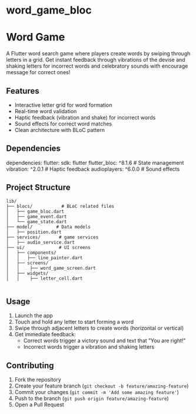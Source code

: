 # word_game_bloc

# Word Game

A Flutter word search game where players create words by swiping through letters in a grid. Get instant feedback through
vibrations of the devise and shaking letters for incorrect words and celebratory sounds with encourage message for
correct ones!

## Features

- Interactive letter grid for word formation
- Real-time word validation
- Haptic feedback (vibration and shake) for incorrect words
- Sound effects for correct word matches
- Clean architecture with BLoC pattern

## Dependencies

dependencies:
flutter:
sdk: flutter
flutter_bloc: ^8.1.6 # State management
vibration: ^2.0.1 # Haptic feedback
audioplayers: ^6.0.0 # Sound effects

## Project Structure

```
lib/
├── blocs/           # BLoC related files
│   ├── game_bloc.dart
│   ├── game_event.dart
│   └── game_state.dart
├── model/         # Data models
│   ├── position.dart
├── services/       # game services
│   ├── audio_service.dart
├── ui/             # UI screens
│   ├── components/
│   │   ├── line_painter.dart
│   ├── screens/
│   │    ├── word_game_screen.dart
│   ├── widgets/
│   │    ├── letter_cell.dart


```

## Usage

1. Launch the app
2. Touch and hold any letter to start forming a word
3. Swipe through adjacent letters to create words (horizontal or vertical)
4. Get immediate feedback:
    - Correct words trigger a victory sound and text that "You are right!"
    - Incorrect words trigger a vibration and shaking letters

## Contributing

1. Fork the repository
2. Create your feature branch (`git checkout -b feature/amazing-feature`)
3. Commit your changes (`git commit -m 'Add some amazing feature'`)
4. Push to the branch (`git push origin feature/amazing-feature`)
5. Open a Pull Request

